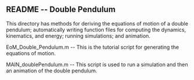 ## README  --  Double Pendulum

This directory has methods for deriving the equations of motion of a double pendulum; automatically writing function files for computing the dynamics, kinematics, and energy; running simulations; and animation.

EoM_Double_Pendulum.m  --  This is the tutorial script for generating the equations of motion.

MAIN_doublePendulum.m  --  This script is used to run a simulation and then an animation of the double pendulum.